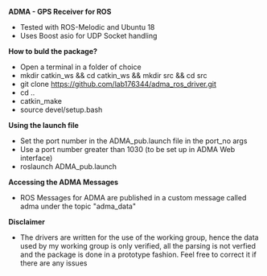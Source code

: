 
**ADMA - GPS Receiver for ROS**

- Tested with ROS-Melodic and Ubuntu 18
- Uses Boost asio for UDP Socket handling

**How to buld the package?**

- Open a terminal in a folder of choice
- mkdir catkin_ws && cd catkin_ws && mkdir src && cd src
- git clone https://github.com/lab176344/adma_ros_driver.git
- cd .. 
- catkin_make
- source devel/setup.bash

**Using the launch file**

 - Set the port number in the ADMA_pub.launch file in the port_no args
 - Use a port number greater than 1030 (to be set up in ADMA Web interface)
 - roslaunch ADMA_pub.launch

**Accessing the ADMA Messages**

 - ROS Messages for ADMA are published in a custom message called adma under the topic "adma_data"
 
**Disclaimer**
 
 - The drivers are written for the use of the working group, hence the data used by my working group is only verified, all the parsing is not verfied and the package is done in a prototype fashion. Feel free to correct it if there are any issues
